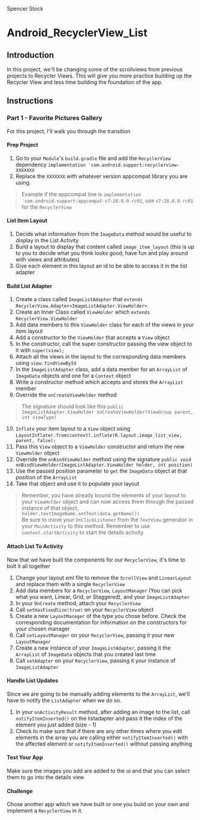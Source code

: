 Spencer Stock
# Android_RecyclerView_List

## Introduction

In this project, we'll be changing some of the scrollviews from previous projects to Recycler Views. This will give you more practice building up the Recycler View and less time building the foundation of the app.

## Instructions

### Part 1 - Favorite Pictures Gallery

For this project, I'll walk you through the transition

#### Prep Project
1. Go to your `Module`'s `build.gradle` file and add the `RecyclerView` dependency `implementation 'com.android.support:recyclerview-XXXXXXX`
2. Replace the `XXXXXXX` with whatever version appcompat library you are using.
> Example if the appcompat line is `implementation 'com.android.support:appcompat-v7:28.0.0-rc01`, use `v7:28.0.0-rc01` for the `RecyclerView`

#### List Item Layout
1. Decide what information from the `ImageData` method would be useful to display in the List Activity
2. Build a layout to display that content called `image_item_layout` (this is up to you to decide what you think looks good, have fun and play around with views and attributes)
3. Give each element in this layout an id to be able to access it in the list adapter

#### Build List Adapter
1. Create a class called `ImageListAdapter` that `extends` `RecyclerView.Adapter<ImageListAdapter.ViewHolder>`
2. Create an Inner Class called `ViewHolder` which `extends` `RecyclerView.ViewHolder`
3. Add data members to this `ViewHolder` class for each of the views in your item layout
4. Add a constructor to the `ViewHolder` that accepts a `View` object
5. In the constructor, call the super constructor passing the view object to it with `super(view);`
6. Attach all the views in the layout to the corresponding data members using `view.findViewById`
7. In the `ImageListAdapter` class, add a data member for an `ArrayList` of `ImageData` objects and one for a `Context` object
8. Write a constructor method which accepts and stores the `ArrayList` member
9. Override the `onCreateViewHolder` method
> The signature should look like this `public ImageListAdapter.ViewHolder onCreateViewHolder(ViewGroup parent, int viewType)`  

10. `Inflate` your item layout to a `View` object using `LayoutInflater.from(context).inflate(R.layout.image_list_view, parent, false);`
11. Pass this `View` object to a `ViewHolder` constructor and return the new `ViewHolder` object
12. Override the `onBindViewHolder` method using the signature `public void onBindViewHolder(ImageListAdapter.ViewHolder holder, int position)`
13. Use the passed position parameter to `get` the `ImageData` object at that position of the `ArrayList`
14. Take that object and use it to populate your layout
> Remember, you have already bound the elements of your layout to your `ViewHolder` object and can now access them through the passed instance of that object, `holder.textImageName.setText(data.getName())`  
> Be sure to move your `OnClickListener` from the `TextView` generator in your `MainActivity` to this method. Remember to use `context.startActivity` to start the details activity
 
#### Attach List To Activity
Now that we have built the components for our `RecyclerView`, it's time to bolt it all together
1. Change your layout xml file to remove the `ScrollView` and `LinearLayout` and replace them with a single `RecyclerView`
2. Add data members for a `RecyclerView`, `LayoutManager` (You can pick what you want, Linear, Grid, or Staggered), and your `ImageListAdapter`
3. In your `OnCreate` method, attach your `RecyclerView`
4. Call `setHasFixedSize(true)` on your `RecyclerView` object
5. Create a new `LayoutManager` of the type you chose before. Check the corresponding documentation for information on the constructors for your chosen manager
6. Call `setLayoutManager` on your `RecyclerView`, passing it your new `LayoutManager`
7. Create a new instance of your `ImageListAdapter`, passing it the `ArrayList` of `ImageData` objects that you created last time
8. Call `setAdapter` on your `RecyclerView`, passing it your instance of `ImageListAdapter`

#### Handle List Updates
Since we are going to be manually adding elements to the `ArrayList`, we'll have to notify the `ListAdapter` when we do so.
1. In your `onActivityResult` method, after adding an image to the list, call `notifyItemInserted()` on the listadapter and pass it the index of the element you just added (size - 1)
2. Check to make sure that if there are any other times where you edit elements in the array you are calling either `notifyItemInserted()` with the affected element or `notifyItemInserted()` without passing anything

#### Test Your App
Make sure the images you add are added to the ui and that you can select them to go into the details view

#### Challenge
Chose another app which we have built or one you build on your own and implement a `RecyclerView` in it.
